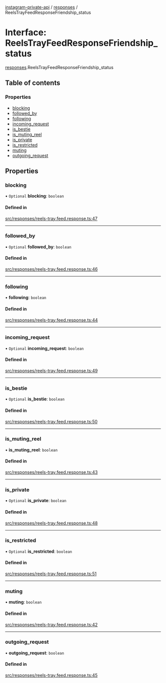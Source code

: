 [instagram-private-api](../../README.md) / [responses](../../modules/responses.md) / ReelsTrayFeedResponseFriendship_status

# Interface: ReelsTrayFeedResponseFriendship\_status

[responses](../../modules/responses.md).ReelsTrayFeedResponseFriendship_status

## Table of contents

### Properties

- [blocking](ReelsTrayFeedResponseFriendship_status.md#blocking)
- [followed\_by](ReelsTrayFeedResponseFriendship_status.md#followed_by)
- [following](ReelsTrayFeedResponseFriendship_status.md#following)
- [incoming\_request](ReelsTrayFeedResponseFriendship_status.md#incoming_request)
- [is\_bestie](ReelsTrayFeedResponseFriendship_status.md#is_bestie)
- [is\_muting\_reel](ReelsTrayFeedResponseFriendship_status.md#is_muting_reel)
- [is\_private](ReelsTrayFeedResponseFriendship_status.md#is_private)
- [is\_restricted](ReelsTrayFeedResponseFriendship_status.md#is_restricted)
- [muting](ReelsTrayFeedResponseFriendship_status.md#muting)
- [outgoing\_request](ReelsTrayFeedResponseFriendship_status.md#outgoing_request)

## Properties

### blocking

• `Optional` **blocking**: `boolean`

#### Defined in

[src/responses/reels-tray.feed.response.ts:47](https://github.com/Nerixyz/instagram-private-api/blob/4971f34/src/responses/reels-tray.feed.response.ts#L47)

___

### followed\_by

• `Optional` **followed\_by**: `boolean`

#### Defined in

[src/responses/reels-tray.feed.response.ts:46](https://github.com/Nerixyz/instagram-private-api/blob/4971f34/src/responses/reels-tray.feed.response.ts#L46)

___

### following

• **following**: `boolean`

#### Defined in

[src/responses/reels-tray.feed.response.ts:44](https://github.com/Nerixyz/instagram-private-api/blob/4971f34/src/responses/reels-tray.feed.response.ts#L44)

___

### incoming\_request

• `Optional` **incoming\_request**: `boolean`

#### Defined in

[src/responses/reels-tray.feed.response.ts:49](https://github.com/Nerixyz/instagram-private-api/blob/4971f34/src/responses/reels-tray.feed.response.ts#L49)

___

### is\_bestie

• `Optional` **is\_bestie**: `boolean`

#### Defined in

[src/responses/reels-tray.feed.response.ts:50](https://github.com/Nerixyz/instagram-private-api/blob/4971f34/src/responses/reels-tray.feed.response.ts#L50)

___

### is\_muting\_reel

• **is\_muting\_reel**: `boolean`

#### Defined in

[src/responses/reels-tray.feed.response.ts:43](https://github.com/Nerixyz/instagram-private-api/blob/4971f34/src/responses/reels-tray.feed.response.ts#L43)

___

### is\_private

• `Optional` **is\_private**: `boolean`

#### Defined in

[src/responses/reels-tray.feed.response.ts:48](https://github.com/Nerixyz/instagram-private-api/blob/4971f34/src/responses/reels-tray.feed.response.ts#L48)

___

### is\_restricted

• `Optional` **is\_restricted**: `boolean`

#### Defined in

[src/responses/reels-tray.feed.response.ts:51](https://github.com/Nerixyz/instagram-private-api/blob/4971f34/src/responses/reels-tray.feed.response.ts#L51)

___

### muting

• **muting**: `boolean`

#### Defined in

[src/responses/reels-tray.feed.response.ts:42](https://github.com/Nerixyz/instagram-private-api/blob/4971f34/src/responses/reels-tray.feed.response.ts#L42)

___

### outgoing\_request

• **outgoing\_request**: `boolean`

#### Defined in

[src/responses/reels-tray.feed.response.ts:45](https://github.com/Nerixyz/instagram-private-api/blob/4971f34/src/responses/reels-tray.feed.response.ts#L45)
